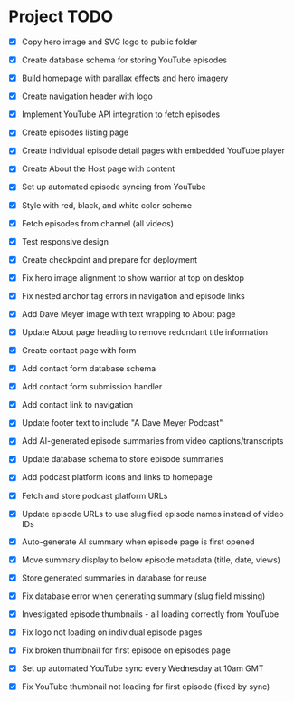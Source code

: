 # Project TODO

- [x] Copy hero image and SVG logo to public folder
- [x] Create database schema for storing YouTube episodes
- [x] Build homepage with parallax effects and hero imagery
- [x] Create navigation header with logo
- [x] Implement YouTube API integration to fetch episodes
- [x] Create episodes listing page
- [x] Create individual episode detail pages with embedded YouTube player
- [x] Create About the Host page with content
- [x] Set up automated episode syncing from YouTube
- [x] Style with red, black, and white color scheme
- [x] Fetch episodes from channel (all videos)
- [x] Test responsive design
- [x] Create checkpoint and prepare for deployment


- [x] Fix hero image alignment to show warrior at top on desktop


- [x] Fix nested anchor tag errors in navigation and episode links


- [x] Add Dave Meyer image with text wrapping to About page


- [x] Update About page heading to remove redundant title information


- [x] Create contact page with form
- [x] Add contact form database schema
- [x] Add contact form submission handler
- [x] Add contact link to navigation


- [x] Update footer text to include "A Dave Meyer Podcast"


- [x] Add AI-generated episode summaries from video captions/transcripts
- [x] Update database schema to store episode summaries
- [x] Add podcast platform icons and links to homepage
- [x] Fetch and store podcast platform URLs


- [x] Update episode URLs to use slugified episode names instead of video IDs
- [x] Auto-generate AI summary when episode page is first opened
- [x] Move summary display to below episode metadata (title, date, views)
- [x] Store generated summaries in database for reuse


- [x] Fix database error when generating summary (slug field missing)


- [x] Investigated episode thumbnails - all loading correctly from YouTube
- [x] Fix logo not loading on individual episode pages


- [x] Fix broken thumbnail for first episode on episodes page
- [x] Set up automated YouTube sync every Wednesday at 10am GMT


- [x] Fix YouTube thumbnail not loading for first episode (fixed by sync)

